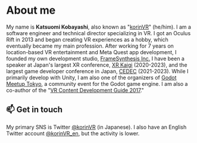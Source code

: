 # About me

My name is **Katsuomi Kobayashi**, also known as "[korinVR](https://x.com/korinVR_en)" (he/him). I am a software engineer and technical director specializing in VR. I got an Oculus Rift in 2013 and began creating VR experiences as a hobby, which eventually became my main profession. After working for 7 years on location-based VR entertainment and Meta Quest app development, I founded my own development studio, [FrameSynthesis Inc.](https://framesynthesis.com/) I have been a speaker at Japan's largest XR conference, [XR Kaigi](https://xrkaigi.com/) (2020-2023), and the largest game developer conference in Japan, [CEDEC](https://cedec.cesa.or.jp/) (2021-2023). While I primarily develop with Unity, I am also one of the organizers of [Godot Meetup Tokyo](https://godot-jp.connpass.com/), a community event for the Godot game engine. I am also a co-author of the "[VR Content Development Guide 2017](https://www.amazon.co.jp/dp/B0722Y22FK)."

## 📫  Get in touch

My primary SNS is Twitter <a href="https://twitter.com/korinVR">@korinVR</a> (in Japanese). I also have an English Twitter account <a href="https://twitter.com/korinVR_en">@korinVR_en</a>, but the activity is lower.
